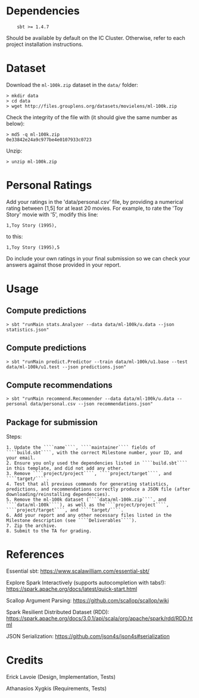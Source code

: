 # Dependencies

````
    sbt >= 1.4.7
````

Should be available by default on the IC Cluster. Otherwise, refer to each project installation instructions.

# Dataset

Download the ````ml-100k.zip```` dataset in the ````data/```` folder:
````
> mkdir data
> cd data
> wget http://files.grouplens.org/datasets/movielens/ml-100k.zip   
````

Check the integrity of the file with (it should give the same number as below):
````
> md5 -q ml-100k.zip
0e33842e24a9c977be4e0107933c0723 
````

Unzip:
````
> unzip ml-100k.zip
````

# Personal Ratings

Add your ratings in the 'data/personal.csv' file, by providing a numerical rating between [1,5] for at least 20 movies. For example, to rate the 'Toy Story' movie with '5', modify this line:

````
1,Toy Story (1995),
````

to this:
````
1,Toy Story (1995),5
````

Do include your own ratings in your final submission so we can check your answers against those provided in your report.

# Usage

## Compute predictions

````
> sbt "runMain stats.Analyzer --data data/ml-100k/u.data --json statistics.json"
````

## Compute predictions

````
> sbt "runMain predict.Predictor --train data/ml-100k/u1.base --test data/ml-100k/u1.test --json predictions.json"
````

## Compute recommendations
````
> sbt "runMain recommend.Recommender --data data/ml-100k/u.data --personal data/personal.csv --json recommendations.json"
````

## Package for submission

Steps:

    1. Update the ````name````, ````maintainer```` fields of ````build.sbt````, with the correct Milestone number, your ID, and your email.
    2. Ensure you only used the dependencies listed in ````build.sbt```` in this template, and did not add any other.
    3. Remove ````project/project````, ````project/target````, and ````target/````.  
    4. Test that all previous commands for generating statistics, predictions, and recommendations correctly produce a JSON file (after downloading/reinstalling dependencies).
    5. Remove the ml-100k dataset (````data/ml-100k.zip````, and ````data/ml-100k````), as well as the````project/project````, ````project/target````, and ````target/````. 
    6. Add your report and any other necessary files listed in the Milestone description (see ````Deliverables````).
    7. Zip the archive.
    8. Submit to the TA for grading.

# References

Essential sbt: https://www.scalawilliam.com/essential-sbt/

Explore Spark Interactively (supports autocompletion with tabs!): https://spark.apache.org/docs/latest/quick-start.html

Scallop Argument Parsing: https://github.com/scallop/scallop/wiki

Spark Resilient Distributed Dataset (RDD): https://spark.apache.org/docs/3.0.1/api/scala/org/apache/spark/rdd/RDD.html

JSON Serialization: https://github.com/json4s/json4s#serialization

# Credits

Erick Lavoie (Design, Implementation, Tests)

Athanasios Xygkis (Requirements, Tests)
